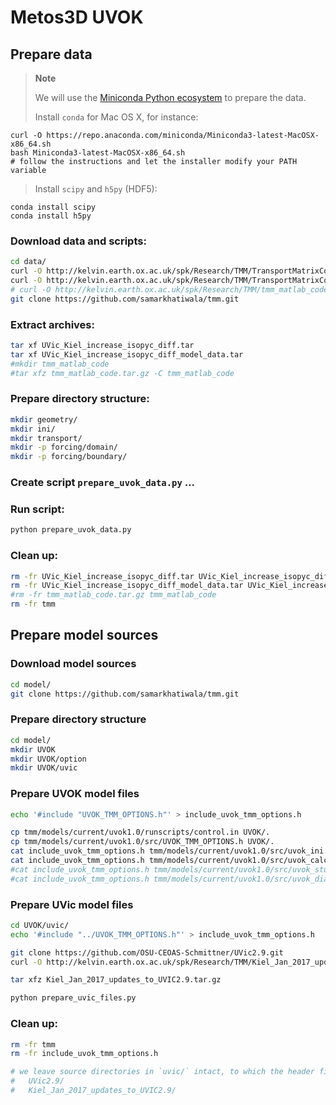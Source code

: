 # Metos3D UVOK

## Prepare data

> **Note**
>
> We will use the [Miniconda Python ecosystem](https://docs.conda.io/en/latest/miniconda.html)
> to prepare the data.
>
> Install `conda` for Mac OS X, for instance:
>
```
curl -O https://repo.anaconda.com/miniconda/Miniconda3-latest-MacOSX-x86_64.sh
bash Miniconda3-latest-MacOSX-x86_64.sh
# follow the instructions and let the installer modify your PATH variable
```
> Install `scipy` and `h5py` (HDF5):
>
```
conda install scipy
conda install h5py
```

### Download data and scripts:

```sh
cd data/
curl -O http://kelvin.earth.ox.ac.uk/spk/Research/TMM/TransportMatrixConfigs/UVic_Kiel_increase_isopyc_diff.tar
curl -O http://kelvin.earth.ox.ac.uk/spk/Research/TMM/TransportMatrixConfigs/UVic_Kiel_increase_isopyc_diff_model_data.tar
# curl -O http://kelvin.earth.ox.ac.uk/spk/Research/TMM/tmm_matlab_code.tar.gz
git clone https://github.com/samarkhatiwala/tmm.git
```

### Extract archives:

```sh
tar xf UVic_Kiel_increase_isopyc_diff.tar 
tar xf UVic_Kiel_increase_isopyc_diff_model_data.tar 
#mkdir tmm_matlab_code
#tar xfz tmm_matlab_code.tar.gz -C tmm_matlab_code
```

### Prepare directory structure:

```sh
mkdir geometry/
mkdir ini/
mkdir transport/
mkdir -p forcing/domain/
mkdir -p forcing/boundary/
```

### Create script `prepare_uvok_data.py` ...

### Run script:

```sh
python prepare_uvok_data.py 
```

### Clean up:

```sh
rm -fr UVic_Kiel_increase_isopyc_diff.tar UVic_Kiel_increase_isopyc_diff/
rm -fr UVic_Kiel_increase_isopyc_diff_model_data.tar UVic_Kiel_increase_isopyc_diff_model_data/
#rm -fr tmm_matlab_code.tar.gz tmm_matlab_code
rm -fr tmm
```

## Prepare model sources

### Download model sources

```sh
cd model/
git clone https://github.com/samarkhatiwala/tmm.git
```

### Prepare directory structure

```sh
cd model/
mkdir UVOK
mkdir UVOK/option
mkdir UVOK/uvic
```
### Prepare UVOK model files

```sh
echo '#include "UVOK_TMM_OPTIONS.h"' > include_uvok_tmm_options.h

cp tmm/models/current/uvok1.0/runscripts/control.in UVOK/.
cp tmm/models/current/uvok1.0/src/UVOK_TMM_OPTIONS.h UVOK/.
cat include_uvok_tmm_options.h tmm/models/current/uvok1.0/src/uvok_ini.F > UVOK/uvok_ini.F
cat include_uvok_tmm_options.h tmm/models/current/uvok1.0/src/uvok_calc.F > UVOK/uvok_calc.F
#cat include_uvok_tmm_options.h tmm/models/current/uvok1.0/src/uvok_stubs.F > UVOK/uvok_stubs.F
#cat include_uvok_tmm_options.h tmm/models/current/uvok1.0/src/uvok_diags_mod.F90 > UVOK/uvok_diags_mod.F90  
```

### Prepare UVic model files

```sh
cd UVOK/uvic/
echo '#include "../UVOK_TMM_OPTIONS.h"' > include_uvok_tmm_options.h

git clone https://github.com/OSU-CEOAS-Schmittner/UVic2.9.git
curl -O http://kelvin.earth.ox.ac.uk/spk/Research/TMM/Kiel_Jan_2017_updates_to_UVIC2.9.tar.gz

tar xfz Kiel_Jan_2017_updates_to_UVIC2.9.tar.gz

python prepare_uvic_files.py
```

### Clean up:

```sh
rm -fr tmm
rm -fr include_uvok_tmm_options.h

# we leave source directories in `uvic/` intact, to which the header files are linked  
#   UVic2.9/
#   Kiel_Jan_2017_updates_to_UVIC2.9/
```


